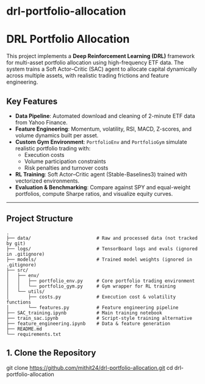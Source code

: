 # drl-portfolio-allocation

# DRL Portfolio Allocation

This project implements a **Deep Reinforcement Learning (DRL)** framework for multi-asset portfolio allocation using high-frequency ETF data. The system trains a Soft Actor–Critic (SAC) agent to allocate capital dynamically across multiple assets, with realistic trading frictions and feature engineering.

##  Key Features
- **Data Pipeline**: Automated download and cleaning of 2-minute ETF data from Yahoo Finance.  
- **Feature Engineering**: Momentum, volatility, RSI, MACD, Z-scores, and volume dynamics built per asset.  
- **Custom Gym Environment**: `PortfolioEnv` and `PortfolioGym` simulate realistic portfolio trading with:
  - Execution costs
  - Volume participation constraints
  - Risk penalties and turnover costs
- **RL Training**: Soft Actor–Critic agent (Stable-Baselines3) trained with vectorized environments.  
- **Evaluation & Benchmarking**: Compare against SPY and equal-weight portfolios, compute Sharpe ratios, and visualize equity curves.

---

##  Project Structure

```plaintext
.
├── data/                        # Raw and processed data (not tracked by git)
├── logs/                        # TensorBoard logs and evals (ignored in .gitignore)
├── models/                      # Trained model weights (ignored in .gitignore)
├── src/
│   ├── env/
│   │   ├── portfolio_env.py     # Core portfolio trading environment
│   │   └── portfolio_gym.py     # Gym wrapper for RL training
│   └── utils/
│       ├── costs.py             # Execution cost & volatility functions
│       └── features.py          # Feature engineering pipeline
├── SAC_training.ipynb           # Main training notebook
├── train_sac.ipynb              # Script-style training alternative
├── feature_engineering.ipynb    # Data & feature generation
├── README.md
└── requirements.txt
```
## 1. Clone the Repository

git clone https://github.com/mithit24/drl-portfolio-allocation.git
cd drl-portfolio-allocation

